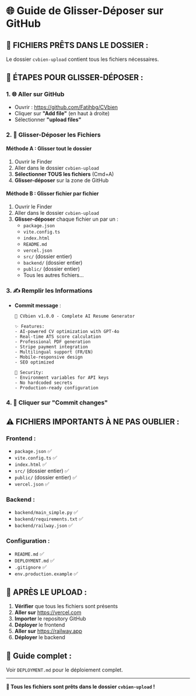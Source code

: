 # 🌐 Guide de Glisser-Déposer sur GitHub

## 📁 **FICHIERS PRÊTS DANS LE DOSSIER :**
Le dossier `cvbien-upload` contient tous les fichiers nécessaires.

## 🚀 **ÉTAPES POUR GLISSER-DÉPOSER :**

### **1. 🌐 Aller sur GitHub**
- Ouvrir : https://github.com/Fatihbg/CVbien
- Cliquer sur **"Add file"** (en haut à droite)
- Sélectionner **"upload files"**

### **2. 📁 Glisser-Déposer les Fichiers**

#### **Méthode A : Glisser tout le dossier**
1. Ouvrir le Finder
2. Aller dans le dossier `cvbien-upload`
3. **Sélectionner TOUS les fichiers** (Cmd+A)
4. **Glisser-déposer** sur la zone de GitHub

#### **Méthode B : Glisser fichier par fichier**
1. Ouvrir le Finder
2. Aller dans le dossier `cvbien-upload`
3. **Glisser-déposer** chaque fichier un par un :
   - `package.json`
   - `vite.config.ts`
   - `index.html`
   - `README.md`
   - `vercel.json`
   - `src/` (dossier entier)
   - `backend/` (dossier entier)
   - `public/` (dossier entier)
   - Tous les autres fichiers...

### **3. ✍️ Remplir les Informations**
- **Commit message** : 
  ```
  🚀 CVbien v1.0.0 - Complete AI Resume Generator
  
  ✨ Features:
  - AI-powered CV optimization with GPT-4o
  - Real-time ATS score calculation
  - Professional PDF generation
  - Stripe payment integration
  - Multilingual support (FR/EN)
  - Mobile-responsive design
  - SEO optimized
  
  🔐 Security:
  - Environment variables for API keys
  - No hardcoded secrets
  - Production-ready configuration
  ```

### **4. 🎯 Cliquer sur "Commit changes"**

## ⚠️ **FICHIERS IMPORTANTS À NE PAS OUBLIER :**

### **Frontend :**
- `package.json` ✅
- `vite.config.ts` ✅
- `index.html` ✅
- `src/` (dossier entier) ✅
- `public/` (dossier entier) ✅
- `vercel.json` ✅

### **Backend :**
- `backend/main_simple.py` ✅
- `backend/requirements.txt` ✅
- `backend/railway.json` ✅

### **Configuration :**
- `README.md` ✅
- `DEPLOYMENT.md` ✅
- `.gitignore` ✅
- `env.production.example` ✅

## 🎉 **APRÈS LE UPLOAD :**

1. **Vérifier** que tous les fichiers sont présents
2. **Aller sur** https://vercel.com
3. **Importer** le repository GitHub
4. **Déployer** le frontend
5. **Aller sur** https://railway.app
6. **Déployer** le backend

## 📖 **Guide complet :**
Voir `DEPLOYMENT.md` pour le déploiement complet.

---
**🎯 Tous les fichiers sont prêts dans le dossier `cvbien-upload` !**
